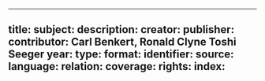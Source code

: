 ---
title:
subject:
description:
creator:
publisher:
contributor: Carl Benkert, Ronald Clyne Toshi Seeger 
year:
type:
format:
identifier:
source:
language:
relation:
coverage:
rights:
index:
--